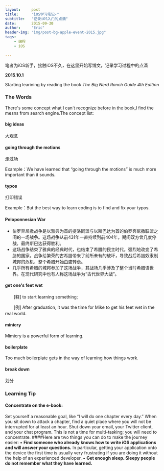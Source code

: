 ```yaml
---
layout:     post
title:      "iOS学习笔记-"
subtitle:   "记录iOS入门的点滴"
date:       2015-09-30
author:     "Eric"
header-img: "img/post-bg-apple-event-2015.jpg"
tags:
    - 编程
    - iOS
    
---
```


笔者为iOS新手，接触iOS不久，在这里开始写博文，记录学习过程中的点滴

**2015.10.1**

Starting learining by reading the book *The Big Nerd Ranch Guide 4th Edition*

### The Words
There's some concept what I can't recognize before in the book,I find the mesns from search engine.The concept list:

#### big ideas
大观念
	
#### going through the motions
走过场 

Example：We have learned that “going through the motions” is much more important than it sounds. 
	
#### typos
打印错误 

Example：But the best way to learn coding is to find and fix your typos. 
	
#### Peloponnesian War
* 伯罗奔尼撒战争是以雅典为首的提洛同盟与以斯巴达为首的伯罗奔尼撒联盟之间的一场战争。这场战争从前431年一直持续到前404年，期间双方曾几度停战，最终斯巴达获得胜利。
* 这场战争结束了雅典的经典时代，也结束了希腊的民主时代，强烈地改变了希腊的国家。战争给繁荣的古希腊带来了前所未有的破坏，导致战后希腊奴隶制城邦的危机，整个希腊开始由盛转衰。
* 几乎所有希腊的城邦参加了这场战争，其战场几乎涉及了整个当时希腊语世界。在现代研究中也有人称这场战争为“古代世界大战”。

#### get one's feet wet
　　[释] to start learning something;

　　[例] After graduation, it was the time for Mike to get his feet wet in the real world.
　　
#### minicry
Mimicry is a powerful form of learning.

#### boilerplate
Too much boilerplate gets in the way of learning how things work.

#### break down
划分

### Learning Tip

#### Concentrate on the e-book:
Set yourself a reasonable goal, like “I will do one chapter every day.” When you sit down to attack a chapter, find a quiet place where you will not be interrupted for at least an hour. Shut down your email, your Twitter client, and your chat program. This is not a time for multi-tasking; you will need to concentrate.
####Here are two things you can do to make the journey easier:• **Find someone who already knows how to write iOS applications and will answer your questions.** In particular, getting your application onto the device the first time is usually very frustrating if you are doing it without the help of an experienced developer.• **Get enough sleep. Sleepy people do not remember what they have learned.**
